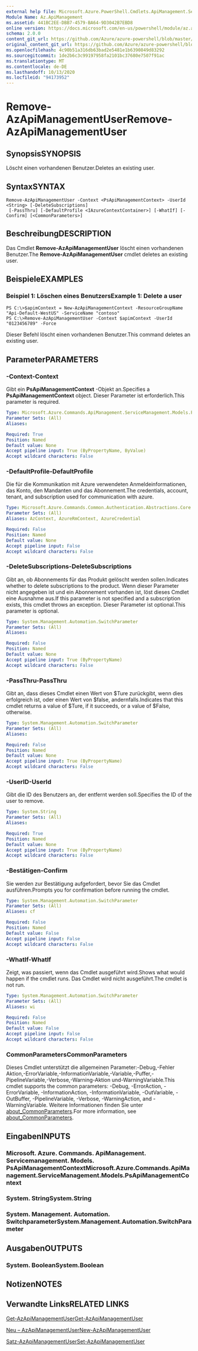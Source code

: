 ```yaml
---
external help file: Microsoft.Azure.PowerShell.Cmdlets.ApiManagement.ServiceManagement.dll-Help.xml
Module Name: Az.ApiManagement
ms.assetid: 441BC2EE-DBB7-4579-BA64-9D3042B7EBD8
online version: https://docs.microsoft.com/en-us/powershell/module/az.apimanagement/remove-azapimanagementuser
schema: 2.0.0
content_git_url: https://github.com/Azure/azure-powershell/blob/master/src/ApiManagement/ApiManagement/help/Remove-AzApiManagementUser.md
original_content_git_url: https://github.com/Azure/azure-powershell/blob/master/src/ApiManagement/ApiManagement/help/Remove-AzApiManagementUser.md
ms.openlocfilehash: 4c90b51a316db63bad2e5481e1b6390849d83292
ms.sourcegitcommit: 1de2b6c3c99197958fa2101bc37680e7507f91ac
ms.translationtype: MT
ms.contentlocale: de-DE
ms.lasthandoff: 10/13/2020
ms.locfileid: "94173952"
---
```

# <span data-ttu-id="5d739-101">Remove-AzApiManagementUser</span><span class="sxs-lookup"><span data-stu-id="5d739-101">Remove-AzApiManagementUser</span></span>

## <span data-ttu-id="5d739-102">Synopsis</span><span class="sxs-lookup"><span data-stu-id="5d739-102">SYNOPSIS</span></span>
<span data-ttu-id="5d739-103">Löscht einen vorhandenen Benutzer.</span><span class="sxs-lookup"><span data-stu-id="5d739-103">Deletes an existing user.</span></span>

## <span data-ttu-id="5d739-104">Syntax</span><span class="sxs-lookup"><span data-stu-id="5d739-104">SYNTAX</span></span>

```
Remove-AzApiManagementUser -Context <PsApiManagementContext> -UserId <String> [-DeleteSubscriptions]
 [-PassThru] [-DefaultProfile <IAzureContextContainer>] [-WhatIf] [-Confirm] [<CommonParameters>]
```

## <span data-ttu-id="5d739-105">Beschreibung</span><span class="sxs-lookup"><span data-stu-id="5d739-105">DESCRIPTION</span></span>
<span data-ttu-id="5d739-106">Das Cmdlet **Remove-AzApiManagementUser** löscht einen vorhandenen Benutzer.</span><span class="sxs-lookup"><span data-stu-id="5d739-106">The **Remove-AzApiManagementUser** cmdlet deletes an existing user.</span></span>

## <span data-ttu-id="5d739-107">Beispiele</span><span class="sxs-lookup"><span data-stu-id="5d739-107">EXAMPLES</span></span>

### <span data-ttu-id="5d739-108">Beispiel 1: Löschen eines Benutzers</span><span class="sxs-lookup"><span data-stu-id="5d739-108">Example 1: Delete a user</span></span>
```
PS C:\>$apimContext = New-AzApiManagementContext -ResourceGroupName "Api-Default-WestUS" -ServiceName "contoso"
PS C:\>Remove-AzApiManagementUser -Context $apimContext -UserId "0123456789" -Force
```

<span data-ttu-id="5d739-109">Dieser Befehl löscht einen vorhandenen Benutzer.</span><span class="sxs-lookup"><span data-stu-id="5d739-109">This command deletes an existing user.</span></span>

## <span data-ttu-id="5d739-110">Parameter</span><span class="sxs-lookup"><span data-stu-id="5d739-110">PARAMETERS</span></span>

### <span data-ttu-id="5d739-111">-Context</span><span class="sxs-lookup"><span data-stu-id="5d739-111">-Context</span></span>
<span data-ttu-id="5d739-112">Gibt ein **PsApiManagementContext** -Objekt an.</span><span class="sxs-lookup"><span data-stu-id="5d739-112">Specifies a **PsApiManagementContext** object.</span></span>
<span data-ttu-id="5d739-113">Dieser Parameter ist erforderlich.</span><span class="sxs-lookup"><span data-stu-id="5d739-113">This parameter is required.</span></span>

```yaml
Type: Microsoft.Azure.Commands.ApiManagement.ServiceManagement.Models.PsApiManagementContext
Parameter Sets: (All)
Aliases:

Required: True
Position: Named
Default value: None
Accept pipeline input: True (ByPropertyName, ByValue)
Accept wildcard characters: False
```

### <span data-ttu-id="5d739-114">-DefaultProfile</span><span class="sxs-lookup"><span data-stu-id="5d739-114">-DefaultProfile</span></span>
<span data-ttu-id="5d739-115">Die für die Kommunikation mit Azure verwendeten Anmeldeinformationen, das Konto, den Mandanten und das Abonnement.</span><span class="sxs-lookup"><span data-stu-id="5d739-115">The credentials, account, tenant, and subscription used for communication with azure.</span></span>

```yaml
Type: Microsoft.Azure.Commands.Common.Authentication.Abstractions.Core.IAzureContextContainer
Parameter Sets: (All)
Aliases: AzContext, AzureRmContext, AzureCredential

Required: False
Position: Named
Default value: None
Accept pipeline input: False
Accept wildcard characters: False
```

### <span data-ttu-id="5d739-116">-DeleteSubscriptions</span><span class="sxs-lookup"><span data-stu-id="5d739-116">-DeleteSubscriptions</span></span>
<span data-ttu-id="5d739-117">Gibt an, ob Abonnements für das Produkt gelöscht werden sollen.</span><span class="sxs-lookup"><span data-stu-id="5d739-117">Indicates whether to delete subscriptions to the product.</span></span>
<span data-ttu-id="5d739-118">Wenn dieser Parameter nicht angegeben ist und ein Abonnement vorhanden ist, löst dieses Cmdlet eine Ausnahme aus.</span><span class="sxs-lookup"><span data-stu-id="5d739-118">If this parameter is not specified and a subscription exists, this cmdlet throws an exception.</span></span>
<span data-ttu-id="5d739-119">Dieser Parameter ist optional.</span><span class="sxs-lookup"><span data-stu-id="5d739-119">This parameter is optional.</span></span>

```yaml
Type: System.Management.Automation.SwitchParameter
Parameter Sets: (All)
Aliases:

Required: False
Position: Named
Default value: None
Accept pipeline input: True (ByPropertyName)
Accept wildcard characters: False
```

### <span data-ttu-id="5d739-120">-PassThru</span><span class="sxs-lookup"><span data-stu-id="5d739-120">-PassThru</span></span>
<span data-ttu-id="5d739-121">Gibt an, dass dieses Cmdlet einen Wert von $Ture zurückgibt, wenn dies erfolgreich ist, oder einen Wert von $false, andernfalls.</span><span class="sxs-lookup"><span data-stu-id="5d739-121">Indicates that this cmdlet returns a value of $Ture, if it succeeds, or a value of $False, otherwise.</span></span>

```yaml
Type: System.Management.Automation.SwitchParameter
Parameter Sets: (All)
Aliases:

Required: False
Position: Named
Default value: None
Accept pipeline input: True (ByPropertyName)
Accept wildcard characters: False
```

### <span data-ttu-id="5d739-122">-UserID</span><span class="sxs-lookup"><span data-stu-id="5d739-122">-UserId</span></span>
<span data-ttu-id="5d739-123">Gibt die ID des Benutzers an, der entfernt werden soll.</span><span class="sxs-lookup"><span data-stu-id="5d739-123">Specifies the ID of the user to remove.</span></span>

```yaml
Type: System.String
Parameter Sets: (All)
Aliases:

Required: True
Position: Named
Default value: None
Accept pipeline input: True (ByPropertyName)
Accept wildcard characters: False
```

### <span data-ttu-id="5d739-124">-Bestätigen</span><span class="sxs-lookup"><span data-stu-id="5d739-124">-Confirm</span></span>
<span data-ttu-id="5d739-125">Sie werden zur Bestätigung aufgefordert, bevor Sie das Cmdlet ausführen.</span><span class="sxs-lookup"><span data-stu-id="5d739-125">Prompts you for confirmation before running the cmdlet.</span></span>

```yaml
Type: System.Management.Automation.SwitchParameter
Parameter Sets: (All)
Aliases: cf

Required: False
Position: Named
Default value: False
Accept pipeline input: False
Accept wildcard characters: False
```

### <span data-ttu-id="5d739-126">-WhatIf</span><span class="sxs-lookup"><span data-stu-id="5d739-126">-WhatIf</span></span>
<span data-ttu-id="5d739-127">Zeigt, was passiert, wenn das Cmdlet ausgeführt wird.</span><span class="sxs-lookup"><span data-stu-id="5d739-127">Shows what would happen if the cmdlet runs.</span></span>
<span data-ttu-id="5d739-128">Das Cmdlet wird nicht ausgeführt.</span><span class="sxs-lookup"><span data-stu-id="5d739-128">The cmdlet is not run.</span></span>

```yaml
Type: System.Management.Automation.SwitchParameter
Parameter Sets: (All)
Aliases: wi

Required: False
Position: Named
Default value: False
Accept pipeline input: False
Accept wildcard characters: False
```

### <span data-ttu-id="5d739-129">CommonParameters</span><span class="sxs-lookup"><span data-stu-id="5d739-129">CommonParameters</span></span>
<span data-ttu-id="5d739-130">Dieses Cmdlet unterstützt die allgemeinen Parameter:-Debug,-Fehler Aktion,-ErrorVariable,-InformationVariable,-Variable,-Puffer,-PipelineVariable,-Verbose,-Warning-Aktion und-WarningVariable.</span><span class="sxs-lookup"><span data-stu-id="5d739-130">This cmdlet supports the common parameters: -Debug, -ErrorAction, -ErrorVariable, -InformationAction, -InformationVariable, -OutVariable, -OutBuffer, -PipelineVariable, -Verbose, -WarningAction, and -WarningVariable.</span></span> <span data-ttu-id="5d739-131">Weitere Informationen finden Sie unter [about_CommonParameters](http://go.microsoft.com/fwlink/?LinkID=113216).</span><span class="sxs-lookup"><span data-stu-id="5d739-131">For more information, see [about_CommonParameters](http://go.microsoft.com/fwlink/?LinkID=113216).</span></span>

## <span data-ttu-id="5d739-132">Eingaben</span><span class="sxs-lookup"><span data-stu-id="5d739-132">INPUTS</span></span>

### <span data-ttu-id="5d739-133">Microsoft. Azure. Commands. ApiManagement. Servicemanagement. Models. PsApiManagementContext</span><span class="sxs-lookup"><span data-stu-id="5d739-133">Microsoft.Azure.Commands.ApiManagement.ServiceManagement.Models.PsApiManagementContext</span></span>

### <span data-ttu-id="5d739-134">System. String</span><span class="sxs-lookup"><span data-stu-id="5d739-134">System.String</span></span>

### <span data-ttu-id="5d739-135">System. Management. Automation. Switchparameter</span><span class="sxs-lookup"><span data-stu-id="5d739-135">System.Management.Automation.SwitchParameter</span></span>

## <span data-ttu-id="5d739-136">Ausgaben</span><span class="sxs-lookup"><span data-stu-id="5d739-136">OUTPUTS</span></span>

### <span data-ttu-id="5d739-137">System. Boolean</span><span class="sxs-lookup"><span data-stu-id="5d739-137">System.Boolean</span></span>

## <span data-ttu-id="5d739-138">Notizen</span><span class="sxs-lookup"><span data-stu-id="5d739-138">NOTES</span></span>

## <span data-ttu-id="5d739-139">Verwandte Links</span><span class="sxs-lookup"><span data-stu-id="5d739-139">RELATED LINKS</span></span>

[<span data-ttu-id="5d739-140">Get-AzApiManagementUser</span><span class="sxs-lookup"><span data-stu-id="5d739-140">Get-AzApiManagementUser</span></span>](./Get-AzApiManagementUser.md)

[<span data-ttu-id="5d739-141">Neu – AzApiManagementUser</span><span class="sxs-lookup"><span data-stu-id="5d739-141">New-AzApiManagementUser</span></span>](./New-AzApiManagementUser.md)

[<span data-ttu-id="5d739-142">Satz-AzApiManagementUser</span><span class="sxs-lookup"><span data-stu-id="5d739-142">Set-AzApiManagementUser</span></span>](./Set-AzApiManagementUser.md)



